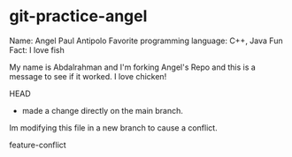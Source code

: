 # git-practice-angel

Name: 
    Angel Paul Antipolo
Favorite programming language:
    C++, Java
    Fun Fact:
    I love fish

My name is Abdalrahman and I'm forking Angel's Repo and this is a message to see if it worked. I love chicken!

HEAD
 - made a change directly on the main branch.   

Im modifying this file in a new branch to cause a conflict.

 feature-conflict

